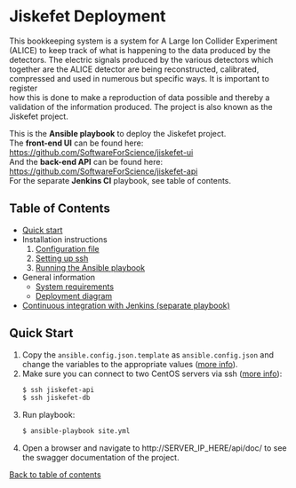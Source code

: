 # Jiskefet Deployment

This bookkeeping system is a system for A Large Ion Collider Experiment
(ALICE) to keep track of what is happening to the data produced by the detectors. The electric signals produced by the various detectors which
together are the ALICE detector are being reconstructed, calibrated, compressed and used in numerous but specific ways. It is important to register  
how this is done to make a reproduction of data possible and thereby a validation of the information produced. The project is also known as the
Jiskefet project.

This is the **Ansible playbook** to deploy the Jiskefet project.   
The **front-end UI** can be found here: https://github.com/SoftwareForScience/jiskefet-ui  
And the **back-end API** can be found here: https://github.com/SoftwareForScience/jiskefet-api  
For the separate **Jenkins CI** playbook, see table of contents.
 
## Table of Contents

- [Quick start](#quick-start)
- Installation instructions
  1. [Configuration file](docs/configuration_file.md)
  2. [Setting up ssh](docs/setting_up_ssh.md)
  3. [Running the Ansible playbook](docs/running_ansible.md)
- General information
  - [System requirements](docs/system_requirements.md)
  - [Deployment diagram](docs/deployment_diagram.md)
-  [Continuous integration with Jenkins (separate playbook)](ci/README.md)


## Quick Start

1. Copy the `ansible.config.json.template` as `ansible.config.json` and change the variables to the appropriate values ([more info](docs/configuration_file.md)).
2. Make sure you can connect to two CentOS servers via ssh ([more info](docs/setting_up_ssh.md)):
    ```bash 
    $ ssh jiskefet-api
    $ ssh jiskefet-db
    ```
3. Run playbook: 
    ```bash
    $ ansible-playbook site.yml
    ```
4. Open a browser and navigate to http://SERVER_IP_HERE/api/doc/ to see the swagger documentation of the project.

[Back to table of contents](#table-of-contents)
